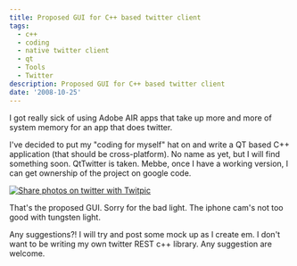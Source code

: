 ```yaml
---
title: Proposed GUI for C++ based twitter client
tags:
  - c++
  - coding
  - native twitter client
  - qt
  - Tools
  - Twitter
description: Proposed GUI for C++ based twitter client
date: '2008-10-25'
---
```


I got really sick of using Adobe AIR apps that take up more and more of system memory for an app that does twitter.

I've decided to put my "coding for myself" hat on and write a QT based C++ application (that should be cross-platform). No name as yet, but I will find something soon. QtTwitter is taken. Mebbe, once I have a working version, I can get ownership of the project on google code.

[![Share photos on twitter with Twitpic](/images/i942.jpg)][0]

That's the proposed GUI. Sorry for the bad light. The iphone cam's not too good with tungsten light.

Any suggestions?! I will try and post some mock up as I create em. I don't want to be writing my own twitter REST c++ library. Any suggestion are welcome.


[0]: http://twitpic.com/i942 "Share photos on twitter with Twitpic"